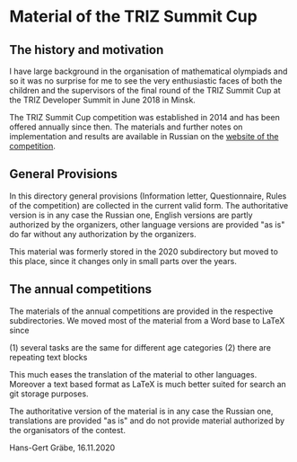 # Material of the TRIZ Summit Cup

## The history and motivation

I have large background in the organisation of mathematical olympiads and so
it was no surprise for me to see the very enthusiastic faces of both the
children and the supervisors of the final round of the TRIZ Summit Cup at the
TRIZ Developer Summit in June 2018 in Minsk.

The TRIZ Summit Cup competition was established in 2014 and has been offered
annually since then. The materials and further notes on implementation and
results are available in Russian on the
[website of the competition](https://triz-summit.ru/contest/).

## General Provisions

In this directory general provisions (Information letter, Questionnaire, Rules
of the competition) are collected in the current valid form.  The
authoritative version is in any case the Russian one, English versions are
partly authorized by the organizers, other language versions are provided "as
is" do far without any authorization by the organizers.

This material was formerly stored in the 2020 subdirectory but moved to this
place, since it changes only in small parts over the years.

## The annual competitions

The materials of the annual competitions are provided in the respective
subdirectories.  We moved most of the material from a Word base to LaTeX since

(1) several tasks are the same for different age categories
(2) there are repeating text blocks

This much eases the translation of the material to other languages. Moreover a
text based format as LaTeX is much better suited for search an git storage
purposes.

The authoritative version of the material is in any case the Russian one,
translations are provided "as is" and do not provide material authorized by
the organisators of the contest.

Hans-Gert Gräbe, 16.11.2020

